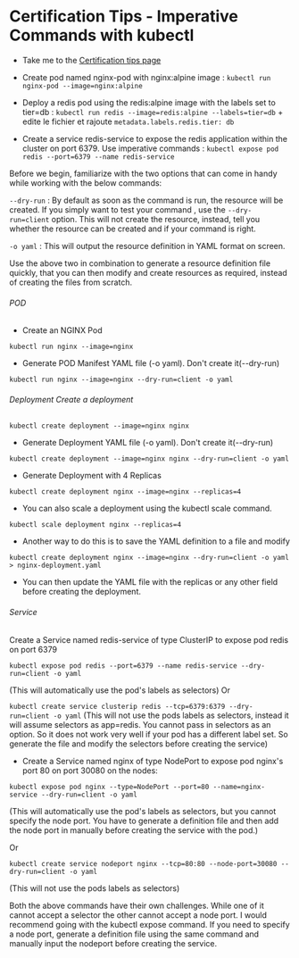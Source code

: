 # Certification Tips - Imperative Commands with kubectl

- Take me to
  the [Certification tips page](https://kodekloud.com/topic/certification-tips-imperative-commands-with-kubectl/)


- Create pod named nginx-pod with nginx:alpine image : `kubectl run nginx-pod --image=nginx:alpine`
- Deploy a redis pod using the redis:alpine image with the labels set to
  tier=db : `kubectl run redis --image=redis:alpine --labels=tier=db` + edite le fichier et
  rajoute `metadata.labels.redis.tier: db`
- Create a service redis-service to expose the redis application within the cluster on port 6379. Use imperative
  commands : `kubectl expose pod redis --port=6379 --name redis-service`

Before we begin, familiarize with the two options that can come in handy while working with the below commands:

`--dry-run` : By default as soon as the command is run, the resource will be created. If you simply want to test your
command , use the `--dry-run=client` option. This will not create the resource, instead, tell you whether the resource
can be created and if your command is right.

`-o yaml` : This will output the resource definition in YAML format on screen.

Use the above two in combination to generate a resource definition file quickly, that you can then modify and create
resources as required, instead of creating the files from scratch.

###### POD

- Create an NGINX Pod

`kubectl run nginx --image=nginx`

- Generate POD Manifest YAML file (-o yaml). Don't create it(--dry-run)

`kubectl run nginx --image=nginx --dry-run=client -o yaml`

###### Deployment Create a deployment

`kubectl create deployment --image=nginx nginx`

- Generate Deployment YAML file (-o yaml). Don't create it(--dry-run)

`kubectl create deployment --image=nginx nginx --dry-run=client -o yaml`

- Generate Deployment with 4 Replicas

`kubectl create deployment nginx --image=nginx --replicas=4`

- You can also scale a deployment using the kubectl scale command.

`kubectl scale deployment nginx --replicas=4`

- Another way to do this is to save the YAML definition to a file and modify

`kubectl create deployment nginx --image=nginx --dry-run=client -o yaml > nginx-deployment.yaml`

- You can then update the YAML file with the replicas or any other field before creating the deployment.

###### Service

Create a Service named redis-service of type ClusterIP to expose pod redis on port 6379

`kubectl expose pod redis --port=6379 --name redis-service --dry-run=client -o yaml`

(This will automatically use the pod's labels as selectors) Or

`kubectl create service clusterip redis --tcp=6379:6379 --dry-run=client -o yaml`
(This will not use the pods labels as selectors, instead it will assume selectors as app=redis. You cannot pass in
selectors as an option. So it does not work very well if your pod has a different label set. So generate the file and
modify the selectors before creating the service)

- Create a Service named nginx of type NodePort to expose pod nginx's port 80 on port 30080 on the nodes:

`kubectl expose pod nginx --type=NodePort --port=80 --name=nginx-service --dry-run=client -o yaml`

(This will automatically use the pod's labels as selectors, but you cannot specify the node port. You have to generate a
definition file and then add the node port in manually before creating the service with the pod.)

Or

`kubectl create service nodeport nginx --tcp=80:80 --node-port=30080 --dry-run=client -o yaml`

(This will not use the pods labels as selectors)

Both the above commands have their own challenges. While one of it cannot accept a selector the other cannot accept a
node port. I would recommend going with the kubectl expose command. If you need to specify a node port, generate a
definition file using the same command and manually input the nodeport before creating the service.

